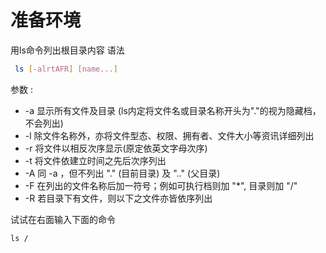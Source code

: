 # 准备环境

用ls命令列出根目录内容
语法
```bash
 ls [-alrtAFR] [name...]
```

参数 :

* -a 显示所有文件及目录 (ls内定将文件名或目录名称开头为"."的视为隐藏档，不会列出)
* -l 除文件名称外，亦将文件型态、权限、拥有者、文件大小等资讯详细列出
* -r 将文件以相反次序显示(原定依英文字母次序)
* -t 将文件依建立时间之先后次序列出
* -A 同 -a ，但不列出 "." (目前目录) 及 ".." (父目录)
* -F 在列出的文件名称后加一符号；例如可执行档则加 "*", 目录则加 "/"
* -R 若目录下有文件，则以下之文件亦皆依序列出

试试在右面输入下面的命令

```
ls /
```
